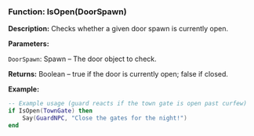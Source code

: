 ### Function: IsOpen(DoorSpawn)

**Description:** Checks whether a given door spawn is currently open.

**Parameters:**

`DoorSpawn`: Spawn – The door object to check.

**Returns:** Boolean – true if the door is currently open; false if closed.

**Example:**

```lua
-- Example usage (guard reacts if the town gate is open past curfew)
if IsOpen(TownGate) then
    Say(GuardNPC, "Close the gates for the night!")
end
```